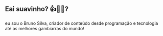## Eai suavinho? 👍🗿🍷?
<p>eu sou o Bruno Silva, criador de conteúdo desde programação e tecnologia até as melhores gambiarras do mundo!</p>
